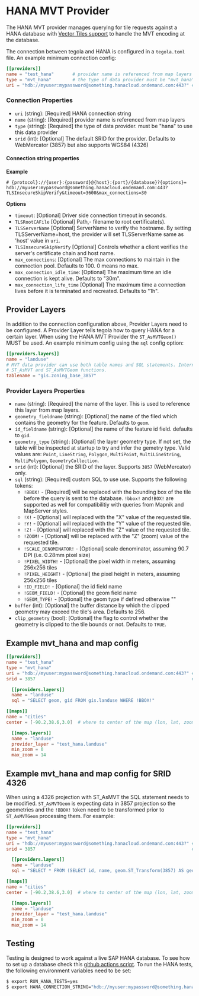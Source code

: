 # HANA MVT Provider

The HANA MVT provider manages querying for tile requests against a HANA database with [Vector Tiles support](https://help.sap.com/docs/HANA_CLOUD_DATABASE/bc9e455fe75541b8a248b4c09b086cf5/8cd683c4bb664fd8a71fc3f19ffa7e42.html) to handle the MVT encoding at the database. 

The connection between tegola and HANA is configured in a `tegola.toml` file. An example minimum connection config:


```toml
[[providers]]
name = "test_hana"       # provider name is referenced from map layers (required)
type = "mvt_hana"        # the type of data provider must be "mvt_hana" for this data provider (required)
uri = "hdb://myuser:mypassword@something.hanacloud.ondemand.com:443?" # HANA connection string (required)
```

### Connection Properties

- `uri` (string): [Required] HANA connection string
- `name` (string): [Required] provider name is referenced from map layers
- `type` (string): [Required] the type of data provider. must be "hana" to use this data provider
- `srid` (int): [Optional] The default SRID for the provider. Defaults to WebMercator (3857) but also supports WGS84 (4326)

#### Connection string properties

**Example**

```
# {protocol}://{user}:{password}@{host}:{port}/{database}?{options}=
hdb://myuser:mypassword@something.hanacloud.ondemand.com:443?TLSInsecureSkipVerify&timeout=3600&max_connections=30
```

**Options**

- `timeout`: [Optional] Driver side connection timeout in seconds.
- `TLSRootCAFile` [Optional] Path,- filename to root certificate(s).
- `TLSServerName` [Optional] ServerName to verify the hostname. By setting TLSServerName=host, the provider will set TLSServerName same as 'host' value in `uri`.
- `TLSInsecureSkipVerify` [Optional] Controls whether a client verifies the server's certificate chain and host name.
- `max_connections`: [Optional] The max connections to maintain in the connection pool. Defaults to 100. 0 means no max.
- `max_connection_idle_time`: [Optional] The maximum time an idle connection is kept alive. Defaults to "30m".
- `max_connection_life_time` [Optional] The maximum time a connection lives before it is terminated and recreated. Defaults to "1h".

## Provider Layers

In addition to the connection configuration above, Provider Layers need to be configured. A Provider Layer tells tegola how to query HANA for a certain layer. When using the HANA MVT Provider the `ST_AsMVTGeom()` MUST be used. An example minimum config using the `sql` config option:

```toml
[[providers.layers]]
name = "landuse"
# MVT data provider can use both table names and SQL statements. Internally, the provider wraps an SQL query by using 
# ST_AsMVT and ST_AsMVTGeom functions.
tablename = "gis.zoning_base_3857"
```

### Provider Layers Properties

- `name` (string): [Required] the name of the layer. This is used to reference this layer from map layers.
- `geometry_fieldname` (string): [Optional] the name of the filed which contains the geometry for the feature. Defaults to `geom`.
- `id_fieldname` (string): [Optional] the name of the feature id field. defaults to `gid`.
- `geometry_type` (string): [Optional] the layer geometry type. If not set, the table will be inspected at startup to try and infer the gemetry type. Valid values are: `Point`, `LineString`, `Polygon`, `MultiPoint`, `MultiLineString`, `MultiPolygon`, `GeometryCollection`.
- `srid` (int): [Optional] the SRID of the layer. Supports `3857` (WebMercator) only.
- `sql` (string): [Required] custom SQL to use use. Supports the following tokens:
  - `!BBOX!` - [Required] will be replaced with the bounding box of the tile before the query is sent to the database. `!bbox!` and`!BOX!` are supported as well for compatibilitiy with queries from Mapnik and MapServer styles.
  - `!X!` - [Optional] will replaced with the "X" value of the requested tile.
  - `!Y!` - [Optional] will replaced with the "Y" value of the requested tile.
  - `!Z!` - [Optional] will replaced with the "Z" value of the requested tile.
  - `!ZOOM!` - [Optional] will be replaced with the "Z" (zoom) value of the requested tile.
  - `!SCALE_DENOMINATOR!` - [Optional] scale denominator, assuming 90.7 DPI (i.e. 0.28mm pixel size)
  - `!PIXEL_WIDTH!` - [Optional] the pixel width in meters, assuming 256x256 tiles
  - `!PIXEL_HEIGHT!` - [Optional] the pixel height in meters, assuming 256x256 tiles
  - `!ID_FIELD!` - [Optional] the id field name
  - `!GEOM_FIELD!` - [Optional] the geom field name
  - `!GEOM_TYPE!` - [Optional] the geom type if defined otherwise ""
- `buffer` (int): [Optional] the buffer distance by which the clipped geometry may exceed the tile's area. Defaults to 256.  
- `clip_geometry` (bool): [Optional] the flag to control whether the geometry is clipped to the tile bounds or not. Defaults to `TRUE`.

## Example mvt_hana and map config

```toml
[[providers]]
name = "test_hana"
type = "mvt_hana"
uri = "hdb://myuser:mypassword@something.hanacloud.ondemand.com:443?" # HANA connection string (required)
srid = 3857                                                           # The only supported srid is 3857 (optional)

  [[providers.layers]]
  name = "landuse"
  sql = "SELECT geom, gid FROM gis.landuse WHERE !BBOX!"

[[maps]]
name = "cities"
center = [-90.2,38.6,3.0]  # where to center of the map (lon, lat, zoom)

  [[maps.layers]]
  name = "landuse"
  provider_layer = "test_hana.landuse"
  min_zoom = 0
  max_zoom = 14
```

## Example mvt_hana and map config for SRID 4326

When using a 4326 projection with ST_AsMVT the SQL statement needs to be modified. `ST_AsMVTGeom` is expecting data in 3857 projection so the geometries and the `!BBOX!` token need to be transformed prior to `ST_AsMVTGeom` processing them. For example:

```toml
[[providers]]
name = "test_hana"
type = "mvt_hana"
uri = "hdb://myuser:mypassword@something.hanacloud.ondemand.com:443?" # HANA connection string (required)
srid = 3857                                                           # The only supported srid is 3857 (optional)

  [[providers.layers]]
  name = "landuse"
  sql = "SELECT * FROM (SELECT id, name, geom.ST_Transform(3857) AS geom FROM ne_50m_rivers_lake_centerlines) AS sub WHERE !BBOX!"

[[maps]]
name = "cities"
center = [-90.2,38.6,3.0]  # where to center of the map (lon, lat, zoom)

  [[maps.layers]]
  name = "landuse"
  provider_layer = "test_hana.landuse"
  min_zoom = 0
  max_zoom = 14
```

## Testing

Testing is designed to work against a live SAP HANA database. To see how to set up a database check this [github actions script](https://github.com/go-spatial/tegola/blob/master/.github/worksflows/on_pr_push.yml). To run the HANA tests, the following environment variables need to be set:

```bash
$ export RUN_HANA_TESTS=yes
$ export HANA_CONNECTION_STRING="hdb://myuser:mypassword@something.hanacloud.ondemand.com:443?TLSInsecureSkipVerify"
```